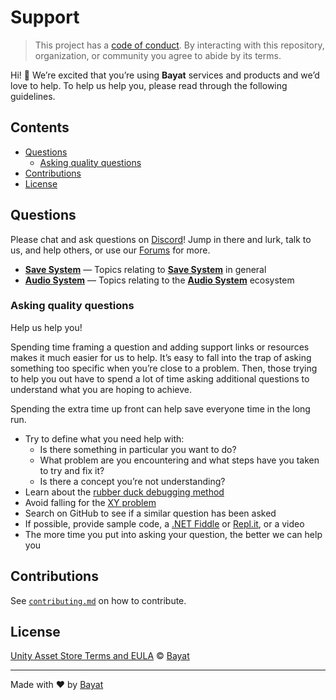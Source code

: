 # Support

> This project has a [code of conduct][coc].
> By interacting with this repository, organization, or community you agree to
> abide by its terms.

Hi!  👋
We’re excited that you’re using **Bayat** services and products and we’d love to help.
To help us help you, please read through the following guidelines.

## Contents

*   [Questions](#questions)
    *   [Asking quality questions](#asking-quality-questions)
*   [Contributions](#contributions)
*   [License](#license)

## Questions

Please chat and ask questions on [Discord][discord]!
Jump in there and lurk, talk to us, and help others, or use our [Forums][forums] for more.

*   [**Save System**](https://github.com/BayatAssetStore/SaveSystem/discussions)
    — Topics relating to [**Save System**][save-system] in general
*   [**Audio System**](https://github.com/BayatAssetStore/AudioSystem/discussions)
    — Topics relating to the [**Audio System**][audio-system] ecosystem

### Asking quality questions

Help us help you!

Spending time framing a question and adding support links or resources makes it
much easier for us to help.
It’s easy to fall into the trap of asking something too specific when you’re
close to a problem.
Then, those trying to help you out have to spend a lot of time asking additional
questions to understand what you are hoping to achieve.

Spending the extra time up front can help save everyone time in the long run.

*   Try to define what you need help with:
    *   Is there something in particular you want to do?
    *   What problem are you encountering and what steps have you taken to try
        and fix it?
    *   Is there a concept you’re not understanding?
*   Learn about the [rubber duck debugging method][rubberduck]
*   Avoid falling for the [XY problem][xy]
*   Search on GitHub to see if a similar question has been asked
*   If possible, provide sample code, a [.NET Fiddle][dotnetfiddle] or [Repl.it][replit], or a video
*   The more time you put into asking your question, the better we can help you

## Contributions

See [`contributing.md`][contributing] on how to contribute.

## License

[Unity Asset Store Terms and EULA][license] © [Bayat][author]

---

Made with ❤️ by [Bayat][author]

<!-- Definitions -->

[license]: https://unity3d.com/legal/as_terms

[author]: https://bayat.io

[coc]: code-of-conduct.md

[save-system]: https://github.com/BayatAssetStore/SaveSystem

[audio-system]: https://github.com/BayatAssetStore/AudioSystem

[rubberduck]: https://rubberduckdebugging.com

[xy]: https://meta.stackexchange.com/questions/66377/what-is-the-xy-problem/66378#66378

[dotnetfiddle]: https://dotnetfiddle.net/

[replit]: https://repl.it/languages/csharp

[discord]: https://discord.gg/HWMqD7T

[forums]: https://forums.bayat.io

[contributing]: contributing.md
